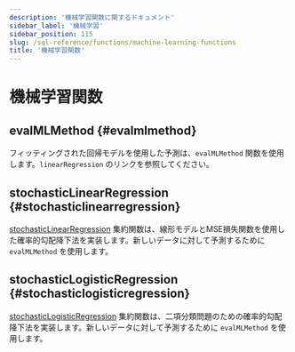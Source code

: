 ```yaml
---
description: '機械学習関数に関するドキュメント'
sidebar_label: '機械学習'
sidebar_position: 115
slug: /sql-reference/functions/machine-learning-functions
title: '機械学習関数'
---
```



# 機械学習関数

## evalMLMethod {#evalmlmethod}

フィッティングされた回帰モデルを使用した予測は、`evalMLMethod` 関数を使用します。`linearRegression` のリンクを参照してください。

## stochasticLinearRegression {#stochasticlinearregression}

[stochasticLinearRegression](/sql-reference/aggregate-functions/reference/stochasticlinearregression) 集約関数は、線形モデルとMSE損失関数を使用した確率的勾配降下法を実装します。新しいデータに対して予測するために `evalMLMethod` を使用します。

## stochasticLogisticRegression {#stochasticlogisticregression}

[stochasticLogisticRegression](/sql-reference/aggregate-functions/reference/stochasticlogisticregression) 集約関数は、二項分類問題のための確率的勾配降下法を実装します。新しいデータに対して予測するために `evalMLMethod` を使用します。
